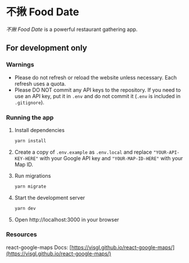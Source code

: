 # 不揪 Food Date

_不揪 Food Date_ is a powerful restaurant gathering app.

## For development only

### Warnings

- Please do not refresh or reload the website unless necessary. Each refresh uses a quota.
- Please DO NOT commit any API keys to the repository. If you need to use an API key,
  put it in `.env` and do not commit it (`.env` is included in `.gitignore`).

### Running the app

1. Install dependencies

   ```bash
   yarn install
   ```

2. Create a copy of `.env.example` as `.env.local` and replace `"YOUR-API-KEY-HERE"` with your Google API key and `"YOUR-MAP-ID-HERE"` with your Map ID.

3. Run migrations

   ```bash
   yarn migrate
   ```

4. Start the development server

   ```bash
   yarn dev
   ```

5. Open http://localhost:3000 in your browser

### Resources

react-google-maps Docs: [https://visgl.github.io/react-google-maps/](https://visgl.github.io/react-google-maps/)